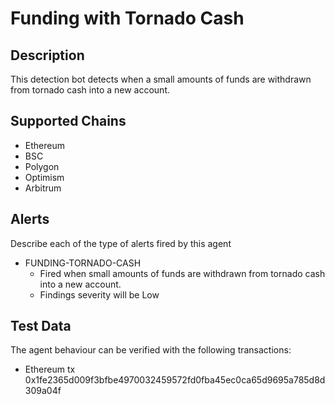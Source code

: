 # Funding with Tornado Cash

## Description

This detection bot detects when a small amounts of funds are withdrawn from tornado cash into a new account.

## Supported Chains

- Ethereum
- BSC
- Polygon
- Optimism
- Arbitrum

## Alerts

Describe each of the type of alerts fired by this agent

- FUNDING-TORNADO-CASH
  - Fired when small amounts of funds are withdrawn from tornado cash into a new account.
  - Findings severity will be Low

## Test Data

The agent behaviour can be verified with the following transactions:
- Ethereum tx 0x1fe2365d009f3bfbe4970032459572fd0fba45ec0ca65d9695a785d8d309a04f


